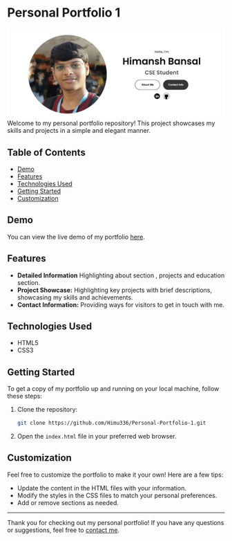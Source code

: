 # Personal Portfolio 1

<img src="https://github.com/Himu336/Personal-Portfolio-1/blob/main/pics/Banner%20for%20github%20demo.jpg"/>
Welcome to my personal portfolio repository! This project showcases my skills and projects in a simple and elegant manner.

## Table of Contents

- [Demo](#demo)
- [Features](#features)
- [Technologies Used](#technologies-used)
- [Getting Started](#getting-started)
- [Customization](#customization)

## Demo

You can view the live demo of my portfolio [here](https://personal-portfolio-1-nu.vercel.app/).

## Features

- **Detailed Information** Highlighting about section , projects and education section.
- **Project Showcase:** Highlighting key projects with brief descriptions, showcasing my skills and achievements.
- **Contact Information:** Providing ways for visitors to get in touch with me.

## Technologies Used

- HTML5
- CSS3

## Getting Started

To get a copy of my portfolio up and running on your local machine, follow these steps:

1. Clone the repository:

    ```bash
    git clone https://github.com/Himu336/Personal-Portfolio-1.git
    ```

2. Open the `index.html` file in your preferred web browser.

## Customization

Feel free to customize the portfolio to make it your own! Here are a few tips:

- Update the content in the HTML files with your information.
- Modify the styles in the CSS files to match your personal preferences.
- Add or remove sections as needed.

---

Thank you for checking out my personal portfolio! If you have any questions or suggestions, feel free to [contact me](www.linkedin.com/in/himansh-bansal-71abb4252).
